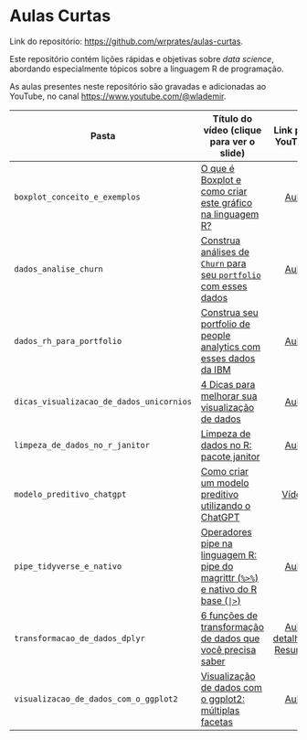 # Aulas Curtas

Link do repositório: <https://github.com/wrprates/aulas-curtas>.

Este repositório contém lições rápidas e objetivas sobre *data science*, abordando especialmente tópicos sobre a linguagem R de programação.

As aulas presentes neste repositório são gravadas e adicionadas ao YouTube, no canal <https://www.youtube.com/@wlademir>.

| Pasta                                     | Título do vídeo (clique para ver o slide)         | Link para YouTube                                 |
|-------------------------------------------|---------------------------------------------------|:-------------------------------------------------:|
| `boxplot_conceito_e_exemplos`               | [O que é Boxplot e como criar este gráfico na linguagem R?](https://wrprates.github.io/aulas-curtas/boxplot_conceito_e_exemplos/) | [Aula](https://youtu.be/2DuotC__Ixo) |
| `dados_analise_churn`                       | [Construa análises de `Churn` para seu `portfolio` com esses dados](https://wrprates.github.io/aulas-curtas/dados_analise_churn/) | [Aula](https://youtu.be/sEQN19ljuNo) |
| `dados_rh_para_portfolio`                   | [Construa seu portfolio de people analytics com esses dados da IBM](https://wrprates.github.io/aulas-curtas/dados_rh_para_portfolio/) | [Aula](https://youtu.be/8X_qcle6A48) |
| `dicas_visualizacao_de_dados_unicornios`    | [4 Dicas para melhorar sua visualização de dados](https://wrprates.github.io/aulas-curtas/dicas_visualizacao_de_dados_unicornios)   | [Aula](https://youtu.be/izLSfCKRz2Q)                      |
| `limpeza_de_dados_no_r_janitor`             | [Limpeza de dados no R: pacote janitor](https://wrprates.github.io/aulas-curtas/limpeza_de_dados_no_r_janitor)             | [Aula](https://youtu.be/59CE9hRHcng)                      |
| `modelo_preditivo_chatgpt`                  | [Como criar um modelo preditivo utilizando o ChatGPT](https://wrprates.github.io/aulas-curtas/modelo_preditivo_chatgpt/) | [Vídeo](https://www.youtube.com/watch?v=ZBpjq9ddc3Q) |
| `pipe_tidyverse_e_nativo`                   | [Operadores pipe na linguagem R: pipe do magrittr (`%>%`) e nativo do R base (`\|>`)](https://wrprates.github.io/aulas-curtas/pipe_tidyverse_e_nativo/) | [Aula](https://youtu.be/urA5Y0OKYhk) |
| `transformacao_de_dados_dplyr`              | [6 funções de transformação de dados que você precisa saber](https://wrprates.github.io/aulas-curtas/transformacao_de_dados_dplyr) | [Aula detalhada](https://youtu.be/2LFM1H2qx5Y) <br /> [Resumão](https://youtu.be/BvmC3CybbL4)|
| `visualizacao_de_dados_com_o_ggplot2`     | [Visualização de dados com o ggplot2: múltiplas facetas](https://wrprates.github.io/aulas-curtas/visualizacao_de_dados_com_o_ggplot2/#/title-slide) | [Aula](https://www.youtube.com/watch?v=fptz23SbA1g) |

